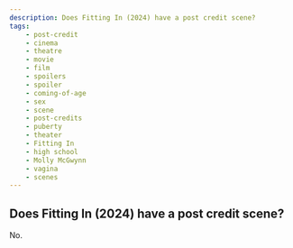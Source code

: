 ```yaml
---
description: Does Fitting In (2024) have a post credit scene?
tags: 
    - post-credit
    - cinema
    - theatre
    - movie
    - film
    - spoilers
    - spoiler
    - coming-of-age
    - sex
    - scene
    - post-credits
    - puberty
    - theater
    - Fitting In
    - high school
    - Molly McGwynn
    - vagina
    - scenes
---
```


## Does Fitting In (2024) have a post credit scene?

No.

